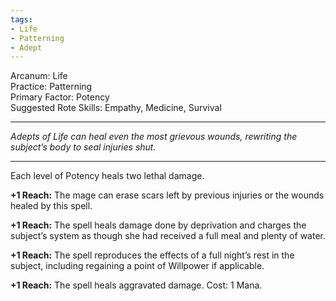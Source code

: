 ```yaml
---
tags:
- Life
- Patterning
- Adept
---
```


Arcanum: Life\
Practice: Patterning\
Primary Factor: Potency\
Suggested Rote Skills: Empathy, Medicine, Survival

---

_Adepts of Life can heal even the most grievous wounds, rewriting the subject’s body to seal injuries shut._

---

Each level of Potency heals two lethal damage.

**+1 Reach:** The mage can erase scars left by previous injuries or the wounds healed by this spell.

**+1 Reach:** The spell heals damage done by deprivation and charges the subject’s system as though she had received a full meal and plenty of water.

**+1 Reach:** The spell reproduces the effects of a full night’s rest in the subject, including regaining a point of Willpower if applicable.

**+1 Reach:** The spell heals aggravated damage. Cost: 1 Mana.